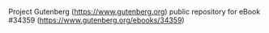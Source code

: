 Project Gutenberg (https://www.gutenberg.org) public repository for eBook #34359 (https://www.gutenberg.org/ebooks/34359)

